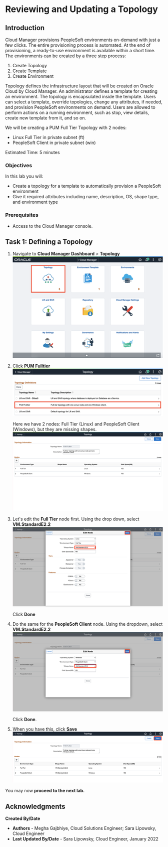 # Reviewing and Updating a Topology

## Introduction

Cloud Manager provisions PeopleSoft environments on-demand with just a few clicks. The entire provisioning process is automated. At the end of provisioning, a ready-to-use environment is available within a short time. The environments can be created by a three step process:
1. Create Topology
2. Create Template
3. Create Environment

Topology defines the infrastructure layout that will be created on Oracle Cloud by Cloud Manager. An administrator defines a template for creating an environment. The topology is encapsulated inside the template. 
Users can select a template, override topologies, change any attributes, if needed, and provision PeopleSoft environments on demand. Users are allowed to perform actions on a running environment, such as stop, view details, create new template from it, and so on.

We will be creating a PUM Full Tier Topology with 2 nodes:
* Linux Full Tier in private subnet (ft)
* PeopleSoft Client in private subnet (win)

Estimated Time: 5 minutes

### Objectives
In this lab you will:
* Create a topology for a template to automatically provision a PeopleSoft environment
* Give it required attributes including name, description, OS, shape type, and environment type

### Prerequisites
- Access to the Cloud Manager console.

## Task 1: Defining a Topology

1.	Navigate to **Cloud Manager Dashboard** > **Topology**
    ![](./images/dashtopology.png "")


2. Click **PUM Fulltier**
    ![](./images/2selectPUMFT.png "")

    Here we have 2 nodes: Full Tier (Linux) and PeopleSoft Client (Windows), but they are missing shapes. 
    ![](./images/fttopbefore.png "")

3. Let's edit the **Full Tier** node first. Using the drop down, select **VM.StandardE2.2** 
    ![](./images/1editshape.png "")

    Click **Done**

4. Do the same for the **PeopleSoft Client** node. Using the dropdown, select **VM.StandardE2.2** 
    ![](./images/2editshape.png "")
    
    Click **Done**.

5. When you have this, click **Save**
    ![](./images/save.png "")


You may now **proceed to the next lab.**

## Acknowledgments

**Created By/Date**   
* **Authors** - Megha Gajbhiye, Cloud Solutions Engineer; Sara Lipowsky, Cloud Engineer
* **Last Updated By/Date** - Sara Lipowsky, Cloud Engineer, January 2022

